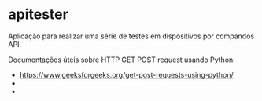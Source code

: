 # apitester

Aplicação para realizar uma série de testes em dispositivos por compandos API.

Documentações úteis sobre HTTP GET POST request usando Python:
- https://www.geeksforgeeks.org/get-post-requests-using-python/
- 
- 
